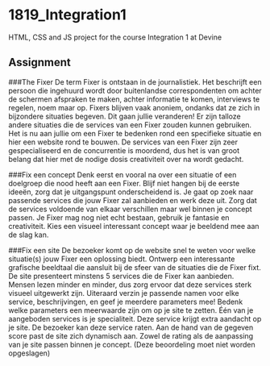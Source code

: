 # 1819_Integration1
HTML, CSS and JS project for the course Integration 1 at Devine

## Assignment
###The Fixer
De term Fixer is ontstaan in de journalistiek. Het beschrijft een persoon die ingehuurd wordt door buitenlandse correspondenten om achter de schermen afspraken te maken, achter informatie te komen, interviews te regelen, noem maar op. Fixers blijven vaak anoniem, ondanks dat ze zich in bijzondere situaties begeven. Dit gaan jullie veranderen!
Er zijn talloze andere situaties die de services van een Fixer zouden kunnen gebruiken. Het is nu aan jullie om een Fixer te bedenken rond een specifieke situatie en hier een website rond te bouwen. De services van een Fixer zijn zeer gespecialiseerd en de concurrentie is moordend, dus het is van groot belang dat hier met de nodige dosis creativiteit over na wordt gedacht.

###Fix een concept
Denk eerst en vooral na over een situatie of een doelgroep die nood heeft aan een Fixer. Blijf niet hangen bij de eerste ideeën, zorg dat je uitgangspunt onderscheidend is. Je gaat op zoek naar passende services die jouw Fixer zal aanbieden en werk deze uit. Zorg dat de services voldoende van elkaar verschillen maar wel binnen je concept passen. Je Fixer mag nog niet echt bestaan, gebruik je fantasie en creativiteit.
Kies een visueel interessant concept waar je beeldend mee aan de slag kan.

###Fix een site
De bezoeker komt op de website snel te weten voor welke situatie(s) jouw Fixer een oplossing biedt. Ontwerp een interessante grafische beeldtaal die aansluit bij de sfeer van de situaties die de Fixer fixt.  
De site presenteert minstens 5 services die de Fixer kan aanbieden. Mensen lezen minder en minder, dus zorg ervoor dat deze services sterk visueel uitgewerkt zijn. Uiteraard verzin je passende namen voor elke service, beschrijvingen, en geef je meerdere parameters mee! Bedenk welke parameters een meerwaarde zijn om op je site te zetten.
Één van je aangeboden services is je specialiteit. Deze service krijgt extra aandacht op je site. De bezoeker kan deze service raten. Aan de hand van de gegeven score past de site zich dynamisch aan. Zowel de rating als de aanpassing van je site passen binnen je concept. (Deze beoordeling moet niet worden opgeslagen)
